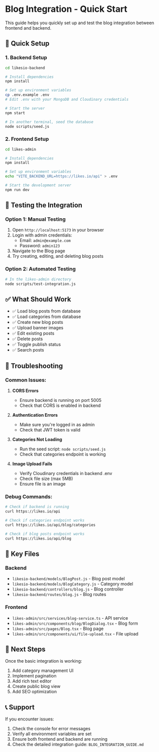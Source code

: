 # Blog Integration - Quick Start

This guide helps you quickly set up and test the blog integration between frontend and backend.

## 🚀 Quick Setup

### 1. Backend Setup
```bash
cd likesio-backend

# Install dependencies
npm install

# Set up environment variables
cp .env.example .env
# Edit .env with your MongoDB and Cloudinary credentials

# Start the server
npm start

# In another terminal, seed the database
node scripts/seed.js
```

### 2. Frontend Setup
```bash
cd likes-admin

# Install dependencies
npm install

# Set up environment variables
echo "VITE_BACKEND_URL=https://likes.io/api" > .env

# Start the development server
npm run dev
```

## 🧪 Testing the Integration

### Option 1: Manual Testing
1. Open `http://localhost:5173` in your browser
2. Login with admin credentials:
   - Email: `admin@example.com`
   - Password: `admin123`
3. Navigate to the Blog page
4. Try creating, editing, and deleting blog posts

### Option 2: Automated Testing
```bash
# In the likes-admin directory
node scripts/test-integration.js
```

## ✅ What Should Work

- ✅ Load blog posts from database
- ✅ Load categories from database
- ✅ Create new blog posts
- ✅ Upload banner images
- ✅ Edit existing posts
- ✅ Delete posts
- ✅ Toggle publish status
- ✅ Search posts

## 🐛 Troubleshooting

### Common Issues:

1. **CORS Errors**
   - Ensure backend is running on port 5005
   - Check that CORS is enabled in backend

2. **Authentication Errors**
   - Make sure you're logged in as admin
   - Check that JWT token is valid

3. **Categories Not Loading**
   - Run the seed script: `node scripts/seed.js`
   - Check that categories endpoint is working

4. **Image Upload Fails**
   - Verify Cloudinary credentials in backend .env
   - Check file size (max 5MB)
   - Ensure file is an image

### Debug Commands:
```bash
# Check if backend is running
curl https://likes.io/api

# Check if categories endpoint works
curl https://likes.io/api/blog/categories

# Check if blog posts endpoint works
curl https://likes.io/api/blog
```

## 📁 Key Files

### Backend
- `likesio-backend/models/BlogPost.js` - Blog post model
- `likesio-backend/models/BlogCategory.js` - Category model
- `likesio-backend/controllers/blog.js` - Blog controller
- `likesio-backend/routes/blog.js` - Blog routes

### Frontend
- `likes-admin/src/services/blog-service.ts` - API service
- `likes-admin/src/components/blog/BlogDialog.tsx` - Blog form
- `likes-admin/src/pages/Blog.tsx` - Blog page
- `likes-admin/src/components/ui/file-upload.tsx` - File upload

## 🎯 Next Steps

Once the basic integration is working:

1. Add category management UI
2. Implement pagination
3. Add rich text editor
4. Create public blog view
5. Add SEO optimization

## 📞 Support

If you encounter issues:
1. Check the console for error messages
2. Verify all environment variables are set
3. Ensure both frontend and backend are running
4. Check the detailed integration guide: `BLOG_INTEGRATION_GUIDE.md` 
